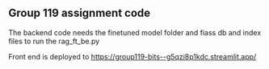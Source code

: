 ## Group 119 assignment code
The backend code needs the finetuned model folder and fiass db and index files to run the rag_ft_be.py

Front end is deployed to https://group119-bits--g5qzi8p1kdc.streamlit.app/
